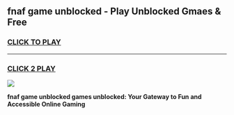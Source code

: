 
## fnaf game unblocked - Play Unblocked Gmaes & Free
<h3>
<a href="https://premium.freeplayer.one?title=fnaf_game_unblocked&ref=20F">CLICK TO PLAY</a></h3>
<hr>

<h3>
<a href="https://premium.freeplayer.one?title=fnaf_game_unblocked&ref=20F">CLICK 2 PLAY</a>
  
</h3>

<a href="https://premium.freeplayer.one?title=fnaf_game_unblocked&ref=20F/"><img src="https://clearcache.store/games.png"></a>


**fnaf game unblocked games unblocked: Your Gateway to Fun and Accessible Online Gaming**
